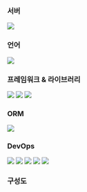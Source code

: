 ### 서버
<img src="https://img.shields.io/badge/Ubuntu Server 22.04 LTS-E95420?style=flat-square&logo=Ubuntu&logoColor=white">

### 언어
<img src="https://img.shields.io/badge/JAVA 17-2F2625?style=flat-square&logo=coffeescript&logoColor=white"> 

### 프레임워크 & 라이브러리
<img src="https://img.shields.io/badge/Spring Boot-6DB33F?style=flat-square&logo=SpringBoot&logoColor=white"> <img src="https://img.shields.io/badge/Spring Batch-6DB33F?style=flat-square&logo=Spring&logoColor=white"> <img src="https://img.shields.io/badge/Spring Docs & Swagger-85EA2D?style=flat-square&logo=swagger&logoColor=black">

### ORM
<img src="https://img.shields.io/badge/Spring Data JPA & Querydsl-6DB33F?style=flat-square&logo=spring&logoColor=white"> 

### DevOps
<img src="https://img.shields.io/badge/Docker-2496ED?style=flat-square&logo=Docker&logoColor=white"> <img src="https://img.shields.io/badge/MySQL8-4479A1?style=flat-square&logo=MySQL&logoColor=white"> <img src="https://img.shields.io/badge/Redis-DC382D?style=flat-square&logo=Redis&logoColor=white"> <img src="https://img.shields.io/badge/MongoDB-47A248?style=flat-square&logo=mongodb&logoColor=white"> <img src="https://img.shields.io/badge/Jenkins-D24939?style=flat-square&logo=jenkins&logoColor=white">

### 구성도
